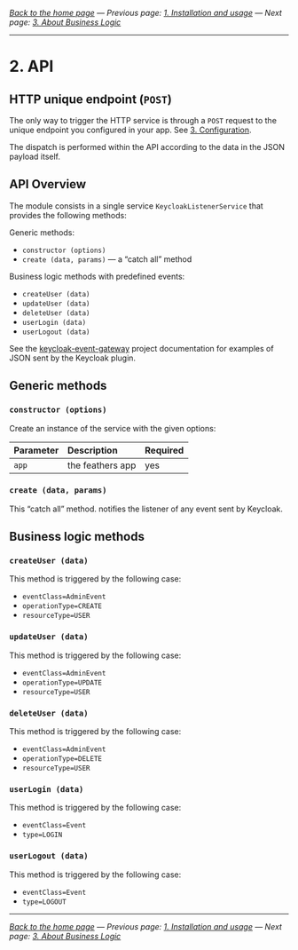 _[Back to the home page](../README.md)
— Previous page: [1. Installation and usage](./Usage.md)
— Next page: [3. About Business Logic](./Business_Logic.md)_



---

# 2. API

## HTTP unique endpoint (`POST`)

The only way to trigger the HTTP service
is through a
`POST` request to the unique endpoint
you configured in your app. See [3. Configuration](Configuration.md).

The dispatch is performed within the API
according to the data in the JSON payload itself.

## API Overview

The module consists in a single service 
`KeycloakListenerService`
that provides the following methods:

Generic methods:

* `constructor (options)`
* `create (data, params)` — a “catch all” method

Business logic methods with predefined events:

* `createUser (data)`
* `updateUser (data)`
* `deleteUser (data)`
* `userLogin (data)`
* `userLogout (data)`


See the 
[keycloak-event-gateway](https://github.com/kalisio/keycloak-event-gateway) 
project documentation for examples of
JSON sent by the Keycloak plugin.

## Generic methods

### `constructor (options)`

Create an instance of the service with the given options:

| Parameter | Description | Required |
| :--- | :--- | :--- |
| `app` | the feathers app | yes |

### `create (data, params)`

This “catch all” method.
notifies the listener of any event
sent by Keycloak.

## Business logic methods

### `createUser (data)`

This method is triggered by the following
case:

* `eventClass=AdminEvent`
* `operationType=CREATE`
* `resourceType=USER`


### `updateUser (data)`

This method is triggered by the following
case:

* `eventClass=AdminEvent`
* `operationType=UPDATE`
* `resourceType=USER`


### `deleteUser (data)`

This method is triggered by the following
case:

* `eventClass=AdminEvent`
* `operationType=DELETE`
* `resourceType=USER`


### `userLogin (data)`

This method is triggered by the following
case:

* `eventClass=Event`
* `type=LOGIN`


### `userLogout (data)`

This method is triggered by the following
case:

* `eventClass=Event`
* `type=LOGOUT`


---

_[Back to the home page](../README.md)
— Previous page: [1. Installation and usage](./Usage.md)
— Next page: [3. About Business Logic](./Business_Logic.md)_
